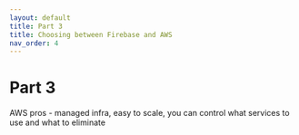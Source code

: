 ```yaml
---
layout: default
title: Part 3
title: Choosing between Firebase and AWS
nav_order: 4
---
```


# Part 3

AWS pros - managed infra, easy to scale, you can control what services to use and what to eliminate
